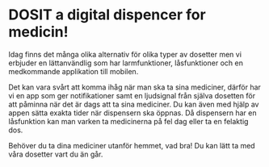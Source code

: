 # DOSIT a digital dispencer for medicin!
Idag finns det många olika alternativ för olika typer av dosetter men vi erbjuder en lättanvändlig som har larmfunktioner, låsfunktioner och en medkommande applikation till mobilen.

Det kan vara svårt att komma ihåg när man ska ta sina mediciner, därför har vi en app som ger notifikationer samt en ljudsignal från själva dosetten för att påminna när det är dags att ta sina mediciner. Du kan även med hjälp av appen sätta exakta tider när dispensern ska öppnas. Då dispensern har en låsfunktion kan man varken ta medicinerna på fel dag eller ta en felaktig dos.

Behöver du ta dina mediciner utanför hemmet, vad bra! Du kan lätt ta med våra dosetter vart du än går.

